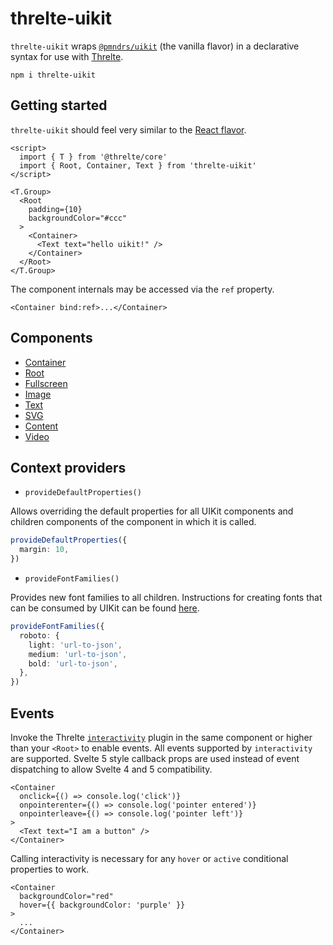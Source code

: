 # threlte-uikit

`threlte-uikit` wraps [`@pmndrs/uikit`](https://github.com/pmndrs/uikit) (the vanilla flavor) in a declarative syntax for use with [Threlte](https://threlte.xyz).

```
npm i threlte-uikit
```

## Getting started

`threlte-uikit` should feel very similar to the [React flavor](https://docs.pmnd.rs/uikit/getting-started/introduction).

```svelte
<script>
  import { T } from '@threlte/core'
  import { Root, Container, Text } from 'threlte-uikit'
</script>

<T.Group>
  <Root
    padding={10}
    backgroundColor="#ccc"
  >
    <Container>
      <Text text="hello uikit!" />
    </Container>
  </Root>
</T.Group>
```

The component internals may be accessed via the `ref` property.

```svelte
<Container bind:ref>...</Container>
```

## Components

- [Container](https://docs.pmnd.rs/uikit/getting-started/components-and-properties#container)
- [Root](https://docs.pmnd.rs/uikit/getting-started/components-and-properties#root)
- [Fullscreen](https://docs.pmnd.rs/uikit/getting-started/components-and-properties#fullscreen)
- [Image](https://docs.pmnd.rs/uikit/getting-started/components-and-properties#image)
- [Text](https://docs.pmnd.rs/uikit/getting-started/components-and-properties#text)
- [SVG](https://docs.pmnd.rs/uikit/getting-started/components-and-properties#svg)
- [Content](https://docs.pmnd.rs/uikit/getting-started/components-and-properties#content)
- [Video](https://docs.pmnd.rs/uikit/getting-started/components-and-properties#video)

## Context providers

- `provideDefaultProperties()`

Allows overriding the default properties for all UIKit components and children components of the component in which it is called.

```ts
provideDefaultProperties({
  margin: 10,
})
```

- `provideFontFamilies()`

Provides new font families to all children. Instructions for creating fonts that can be consumed by UIKit can be found [here](https://docs.pmnd.rs/uikit/tutorials/custom-fonts).

```ts
provideFontFamilies({
  roboto: {
    light: 'url-to-json',
    medium: 'url-to-json',
    bold: 'url-to-json',
  },
})
```

## Events

Invoke the Threlte [`interactivity`](https://threlte.xyz/docs/reference/extras/interactivity) plugin in the same component or higher than your `<Root>` to enable events. All events supported by `interactivity` are supported. Svelte 5 style callback props are used instead of event dispatching to allow Svelte 4 and 5 compatibility.

```svelte
<Container
  onclick={() => console.log('click')}
  onpointerenter={() => console.log('pointer entered')}
  onpointerleave={() => console.log('pointer left')}
>
  <Text text="I am a button" />
</Container>
```

Calling interactivity is necessary for any `hover` or `active` conditional properties to work.

```svelte
<Container
  backgroundColor="red"
  hover={{ backgroundColor: 'purple' }}
>
  ...
</Container>
```

